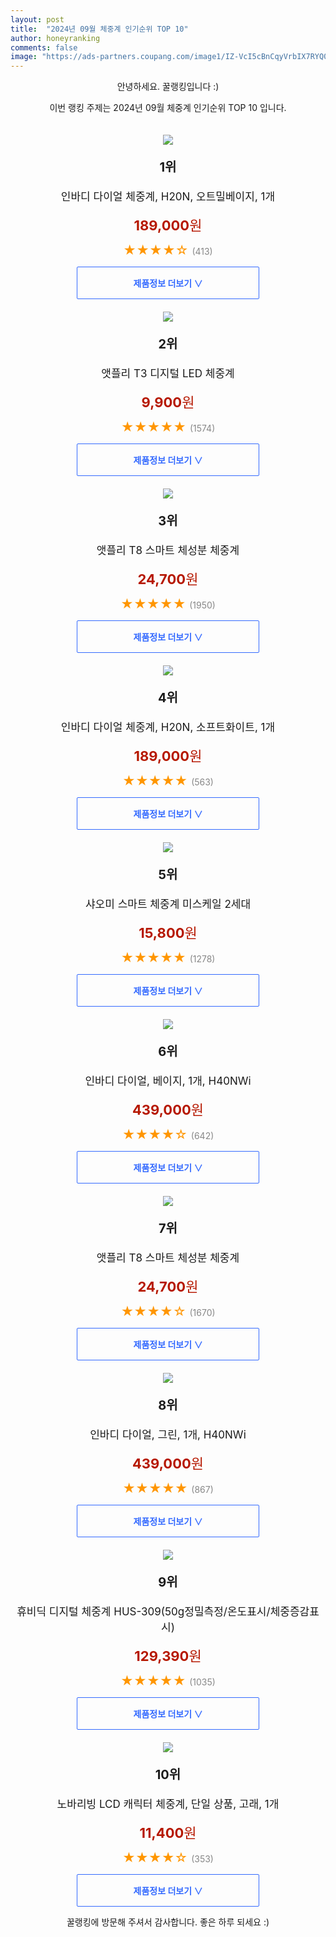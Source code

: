 ```yaml
---
layout: post
title:  "2024년 09월 체중계 인기순위 TOP 10"
author: honeyranking
comments: false
image: "https://ads-partners.coupang.com/image1/IZ-VcI5cBnCqyVrbIX7RYQ02yZX4rSKwerescWhrIlDGiWnTNKCNSsElJYTA9KY6iAvBQzQxOaYgw8IveOauu7A2rLG3GGMLmNuajjlcuvlNbXqHWKZR9UNs4Lr1no-ijdWAX0kDXEAp_47wPLI2CjNyuBofnNVOVONBRCH7I1w9yp_M2yRDCLh9Xrik-VnVtrqYGFmKKuE4rLEYtLoyK8L-kkoIC0slxpJ4tJw1Y2VqUKU8h_3hD_O5gokbL6IRSmqkE9k4LPrPpM9rYSFsfq6CLpbD_H-PEJhylzpkDA=="
---
```

<p style="text-align: center;">안녕하세요. 꿀랭킹입니다 :)</p>
<p style="text-align: center;">이번 랭킹 주제는 2024년 09월 체중계 인기순위 TOP 10 입니다.</p><center><img src="https://ads-partners.coupang.com/image1/IZ-VcI5cBnCqyVrbIX7RYQ02yZX4rSKwerescWhrIlDGiWnTNKCNSsElJYTA9KY6iAvBQzQxOaYgw8IveOauu7A2rLG3GGMLmNuajjlcuvlNbXqHWKZR9UNs4Lr1no-ijdWAX0kDXEAp_47wPLI2CjNyuBofnNVOVONBRCH7I1w9yp_M2yRDCLh9Xrik-VnVtrqYGFmKKuE4rLEYtLoyK8L-kkoIC0slxpJ4tJw1Y2VqUKU8h_3hD_O5gokbL6IRSmqkE9k4LPrPpM9rYSFsfq6CLpbD_H-PEJhylzpkDA==" style="margin-top:20px" /></center><p style="text-align: center; font-size: 20px"><b>1위</b></p><p style="text-align: center; font-size: 17px">인바디 다이얼 체중계, H20N, 오트밀베이지, 1개</p><p style="text-align: center;"><span style="color: #b61800; font-size: 22px;"><b>189,000</b>원</span></p><p style="text-align: center;"><span style="color: #ff9600; font-size: 20px;">★★★★☆ </span><span style="color: #878787;">(413)</span></p><center><a href="https://link.coupang.com/re/AFFSDP?lptag=AF3899140&subid=honeyrank&pageKey=6525660009&itemId=681935024&vendorItemId=4753383303&traceid=V0-153-db4a44490537574e&clickBeacon=510dc380-6ff2-11ef-b651-b8a55991a531%7E3&requestid=20240911130000411004628024&token=31850C%7CMIXED"><div style="font-size: 14px; display: inline-block; padding: 15px 90px; color: #346aff; border-radius: 2px; border: 1px solid #346aff; cursor: pointer;"><b>제품정보 더보기 &or;</b></div></a></center><center><img src="https://ads-partners.coupang.com/image1/47_5Q_xq8uwPycfw43CRk_JvcEeRHCBMotYM1VilbBY_l37LSWfAEbhIUElpzPqgE-QyUqjjAI12vzgYiKisfRdRNOVXiDlhr7iZhIPQWMCyGTur01IiRVMuCbYutFktirGFqjV1TjYWrZBX3eTEx5s_vl5ROsWpw5Uej7cRyK2XpuFBzvkv3vwHZzByitRXT3GbrLudHjPeoSoSXbL6xz8iI2gxTKJnQiCj_c59UDCTNMu7EVguG2mxbpnv_EDhSsEZsmwiaN6_2IZhsZtTdKnj7XMliZpMn2sxTQ==" style="margin-top:20px" /></center><p style="text-align: center; font-size: 20px"><b>2위</b></p><p style="text-align: center; font-size: 17px">앳플리 T3 디지털 LED 체중계</p><p style="text-align: center;"><span style="color: #b61800; font-size: 22px;"><b>9,900</b>원</span></p><p style="text-align: center;"><span style="color: #ff9600; font-size: 20px;">★★★★★ </span><span style="color: #878787;">(1574)</span></p><center><a href="https://link.coupang.com/re/AFFSDP?lptag=AF3899140&subid=honeyrank&pageKey=6417202386&itemId=13788880930&vendorItemId=81039306234&traceid=V0-153-6b4b0425db2ef1f6&requestid=20240911130000411004628024&token=31850C%7CMIXED"><div style="font-size: 14px; display: inline-block; padding: 15px 90px; color: #346aff; border-radius: 2px; border: 1px solid #346aff; cursor: pointer;"><b>제품정보 더보기 &or;</b></div></a></center><center><img src="https://ads-partners.coupang.com/image1/gnu9XDT6Wv7WoQpPgvQ_oWbk_n9eizrkA6NEPOoKUd8ExcAIPHza7kkTdSMZF_ehEzpCt0RkQ6YHTeoh882tVacEx_TDY8de_JuWYIk807IGu23lLCcB2n60pyd1rGSsAXKw84Fmf2Cek7b7DWtV4Fv7R3yMUF2tcQ6NqgNsCNw0QHHmL08sa6ebAkk7fkzkOnLPYWpZAKSQL-kdziDy5h2FXxRj-FvUfofHHIogiIAzmCXV4ES76BhsGHnrmOFWa5_5I6njABng8JD_8GiBpodevDDWOrrY5JHy" style="margin-top:20px" /></center><p style="text-align: center; font-size: 20px"><b>3위</b></p><p style="text-align: center; font-size: 17px">앳플리 T8 스마트 체성분 체중계</p><p style="text-align: center;"><span style="color: #b61800; font-size: 22px;"><b>24,700</b>원</span></p><p style="text-align: center;"><span style="color: #ff9600; font-size: 20px;">★★★★★ </span><span style="color: #878787;">(1950)</span></p><center><a href="https://link.coupang.com/re/AFFSDP?lptag=AF3899140&subid=honeyrank&pageKey=245670231&itemId=12535933505&vendorItemId=79804357962&traceid=V0-153-a23dbed2e5f9fa5a&requestid=20240911130000411004628024&token=31850C%7CMIXED"><div style="font-size: 14px; display: inline-block; padding: 15px 90px; color: #346aff; border-radius: 2px; border: 1px solid #346aff; cursor: pointer;"><b>제품정보 더보기 &or;</b></div></a></center><center><img src="https://ads-partners.coupang.com/image1/rO2QcnFBOGH6WzwrrAW_zFR1VrHdDnlO5d2kmcIDPGDm-seplZaW8lwXanPKwGM0csFtQ3rbyzT3m9RBbeQ4Uofz9zPgdd9zfHi9Wy2S1xKRDat3AykXwl65PQnKZl_Qt24drR34RayLdnfdiHOcZbCMoucgAgFEFiTeKFjXKbR5NEA4Gcgs8rUt26V_Bq7FNP8rRWJG3kxoGBlzccSGXEltdCJqbyUYe-bCnoDHlYoNEPS0fH_B30tuO76KCBWdBSEvy_hRuOAOAx2O0HEytaH6r6mbeWIO0ihDdP3Y8Q==" style="margin-top:20px" /></center><p style="text-align: center; font-size: 20px"><b>4위</b></p><p style="text-align: center; font-size: 17px">인바디 다이얼 체중계, H20N, 소프트화이트, 1개</p><p style="text-align: center;"><span style="color: #b61800; font-size: 22px;"><b>189,000</b>원</span></p><p style="text-align: center;"><span style="color: #ff9600; font-size: 20px;">★★★★★ </span><span style="color: #878787;">(563)</span></p><center><a href="https://link.coupang.com/re/AFFSDP?lptag=AF3899140&subid=honeyrank&pageKey=6525660009&itemId=20384186628&vendorItemId=81719479046&traceid=V0-153-db4a44490537574e&clickBeacon=510dc380-6ff2-11ef-93f3-7a42e90dde7c%7E3&requestid=20240911130000411004628024&token=31850C%7CMIXED"><div style="font-size: 14px; display: inline-block; padding: 15px 90px; color: #346aff; border-radius: 2px; border: 1px solid #346aff; cursor: pointer;"><b>제품정보 더보기 &or;</b></div></a></center><center><img src="https://ads-partners.coupang.com/image1/GPJ5lX--Lzxvy-gMGAV9RXzNHz61E8o4FxOCyaGFjyiilsjrwWaDmb86B5clOFCz4B0guFeapzcu9_78WDu7LspKAIrtCyETU_3Ag-haMVAMHXQWNsDL5j3QbjLr-BVXblsjxX7DvC-gPLqiRYdznCUHbZtql8cI5U79hYKX6H4D6JErrQh_TM_7OYnsoHRnqyZtkiK_d823YKFB0EQHvzum-xUlIY2CME1ltYd5t3MFx0s57Zg2gLLn3oN7Qro2pO9rxdfmaMO5JvcE6xeWnH-qTO3bch3xyg==" style="margin-top:20px" /></center><p style="text-align: center; font-size: 20px"><b>5위</b></p><p style="text-align: center; font-size: 17px">샤오미 스마트 체중계 미스케일 2세대</p><p style="text-align: center;"><span style="color: #b61800; font-size: 22px;"><b>15,800</b>원</span></p><p style="text-align: center;"><span style="color: #ff9600; font-size: 20px;">★★★★★ </span><span style="color: #878787;">(1278)</span></p><center><a href="https://link.coupang.com/re/AFFSDP?lptag=AF3899140&subid=honeyrank&pageKey=263146304&itemId=824479320&vendorItemId=5096376958&traceid=V0-153-211545c5b7c76804&requestid=20240911130000411004628024&token=31850C%7CMIXED"><div style="font-size: 14px; display: inline-block; padding: 15px 90px; color: #346aff; border-radius: 2px; border: 1px solid #346aff; cursor: pointer;"><b>제품정보 더보기 &or;</b></div></a></center><center><img src="https://ads-partners.coupang.com/image1/bzhRXYEAjR5ib92gb9cguGyUEv1pNyZmHI0vcp4TjHG4VypW9aTCDeJHR-aaKhjDSaXW9n0dbXoaeE2JIGz_keqLnGIgaySsZKLPxpA-0YVYWmOdmgW3vy9kgEWs0Dl5QPH55x4rQxGj1GaQOIP2ct78DZJNXnJaK96JZlOnJi6UgZbIljNbC-zDTP55KJ0cyJ3V3-kChyBRfTqvuF1o_ay_w-s6XJml7rDmFQk4s4_IwjDKfnKWh5mS34pzBlHOkkkdsajtbBv-Upjjer8OaLE4IZamAskYPWLfhvk14A==" style="margin-top:20px" /></center><p style="text-align: center; font-size: 20px"><b>6위</b></p><p style="text-align: center; font-size: 17px">인바디 다이얼, 베이지, 1개, H40NWi</p><p style="text-align: center;"><span style="color: #b61800; font-size: 22px;"><b>439,000</b>원</span></p><p style="text-align: center;"><span style="color: #ff9600; font-size: 20px;">★★★★☆ </span><span style="color: #878787;">(642)</span></p><center><a href="https://link.coupang.com/re/AFFSDP?lptag=AF3899140&subid=honeyrank&pageKey=8316575572&itemId=24001694439&vendorItemId=91022490579&traceid=V0-153-7f5b57de66637bc5&clickBeacon=510dea90-6ff2-11ef-9162-2f0e600125cc%7E3&requestid=20240911130000411004628024&token=31850C%7CMIXED"><div style="font-size: 14px; display: inline-block; padding: 15px 90px; color: #346aff; border-radius: 2px; border: 1px solid #346aff; cursor: pointer;"><b>제품정보 더보기 &or;</b></div></a></center><center><img src="https://ads-partners.coupang.com/image1/3QFoePGOITWpjdh13XCWAXSx5G8t2SOLH9WyxeR-IWZAi8n4Sese2s7M7IKgsL5SQOwawBafrUdYIBy_yiE7RbMzAVpeDqINzxRFtTM8y6fTog2XWmtlenTKtbVBhe9UypWiOsQTZcHncp0o7p6n-tdYM5LivwzYtMdgPenuTmBKM0W2KDXTr5uTG8mJwBX7SINvfXm7j9kXxnYs-OxUE73q8dWRheHKx8DDlH9Xp34qSOBkvFn5taMxkSW07ZLh-MUWFxzYUQXDgfvVi9H4lNNvgwYv_tyY7ic=" style="margin-top:20px" /></center><p style="text-align: center; font-size: 20px"><b>7위</b></p><p style="text-align: center; font-size: 17px">앳플리 T8 스마트 체성분 체중계</p><p style="text-align: center;"><span style="color: #b61800; font-size: 22px;"><b>24,700</b>원</span></p><p style="text-align: center;"><span style="color: #ff9600; font-size: 20px;">★★★★☆ </span><span style="color: #878787;">(1670)</span></p><center><a href="https://link.coupang.com/re/AFFSDP?lptag=AF3899140&subid=honeyrank&pageKey=245670231&itemId=778731488&vendorItemId=4131848464&traceid=V0-153-a23dbed2e5f9fa5a&requestid=20240911130000411004628024&token=31850C%7CMIXED"><div style="font-size: 14px; display: inline-block; padding: 15px 90px; color: #346aff; border-radius: 2px; border: 1px solid #346aff; cursor: pointer;"><b>제품정보 더보기 &or;</b></div></a></center><center><img src="https://ads-partners.coupang.com/image1/-8o1BIt790j3FA0w-yoNUk3xaL26xTgJ0sHzeLFj7TY55KEj7355rUPUmH-Vkx8XpLMf8qYQv9pKltaaPFHHEqgWqvrGqhFpPd4i7RSigxW8dLxCqzBVBmwAMKQsKHVbkNKpkQ4Ra2rNoIJmdQGLnLNnuHuQ9SDGZdqW0UbmSGjV1ch3hA6GSiC72rtRtmBRGyRYBiR5PaPBuOyNLLrHqc7NuWU7EmeK5wdgy_0kCQW1xB4Cg0UZyYKsvJeBNfpyAD58PlzJC63-WjGfWuPmcU2kOW5ni1ywyP3JvWdr4iI=" style="margin-top:20px" /></center><p style="text-align: center; font-size: 20px"><b>8위</b></p><p style="text-align: center; font-size: 17px">인바디 다이얼, 그린, 1개, H40NWi</p><p style="text-align: center;"><span style="color: #b61800; font-size: 22px;"><b>439,000</b>원</span></p><p style="text-align: center;"><span style="color: #ff9600; font-size: 20px;">★★★★★ </span><span style="color: #878787;">(867)</span></p><center><a href="https://link.coupang.com/re/AFFSDP?lptag=AF3899140&subid=honeyrank&pageKey=8316575572&itemId=24001694440&vendorItemId=91022490590&traceid=V0-153-7f5b57de66637bc5&clickBeacon=510dea90-6ff2-11ef-b541-9a514bb09c40%7E3&requestid=20240911130000411004628024&token=31850C%7CMIXED"><div style="font-size: 14px; display: inline-block; padding: 15px 90px; color: #346aff; border-radius: 2px; border: 1px solid #346aff; cursor: pointer;"><b>제품정보 더보기 &or;</b></div></a></center><center><img src="https://ads-partners.coupang.com/image1/DQLsnxxx0pgBOEUgDfRo75QcaGNJh17d7lXVCw9wXDNW-1RyRKShUy_-yzb9nGIu8nGgIpsym5CsCUBZKT7dnI2wsYQLhSAnL3zFuxphFxTgiRKI0Q_Z7MoPwfaCQrV3fFOvqiX2l8bwoQT0mTzzzjx6QeNpU2pm7NVus9izflnABV7771bJ8Y1dy0HA0G0XK0D6Oqb3lgqccjz1WnOnihwAxXP57GleSRmxVfDqkHOCFw1Opsfm0EtMhRHhOz5jxlfqUq-v3OyVDQjaG2sKP5yq3IG3EQOM7CjknL6SDQUsZbkJ_24yOaw=" style="margin-top:20px" /></center><p style="text-align: center; font-size: 20px"><b>9위</b></p><p style="text-align: center; font-size: 17px">휴비딕 디지털 체중계 HUS-309(50g정밀측정/온도표시/체중증감표시)</p><p style="text-align: center;"><span style="color: #b61800; font-size: 22px;"><b>129,390</b>원</span></p><p style="text-align: center;"><span style="color: #ff9600; font-size: 20px;">★★★★★ </span><span style="color: #878787;">(1035)</span></p><center><a href="https://link.coupang.com/re/AFFSDP?lptag=AF3899140&subid=honeyrank&pageKey=37377210&itemId=74774584&vendorItemId=90690585612&traceid=V0-153-4d8de832611a5cc0&requestid=20240911130000411004628024&token=31850C%7CMIXED"><div style="font-size: 14px; display: inline-block; padding: 15px 90px; color: #346aff; border-radius: 2px; border: 1px solid #346aff; cursor: pointer;"><b>제품정보 더보기 &or;</b></div></a></center><center><img src="https://ads-partners.coupang.com/image1/bTJegLZ1Ju60ZD8EbfPECL4s1wqb5_KHgFNxYuxGGC50YzjTsPSMr6TIz0pDMotAuBYSzWgq8-lr7YFYWX9cNXtIcsga5UubrwTNKMvaYMPvLX52zQZzFAyLIgs0Taxz96XlaLQt2oO339_oLo5gma8qpMVJ3-KTsFJzdOG_aC23XW_J-HCKt3xUZcN3XnV-ThdnubKaIFE2MoimiV7luoqlsCHb3opPh5k88GNDKHE4XbP9883J0Gu1P1j0AnKKU6Hpi-irCshxtJAit07qLEPST04WNDalX89-BMlo5ng=" style="margin-top:20px" /></center><p style="text-align: center; font-size: 20px"><b>10위</b></p><p style="text-align: center; font-size: 17px">노바리빙 LCD 캐릭터 체중계, 단일 상품, 고래, 1개</p><p style="text-align: center;"><span style="color: #b61800; font-size: 22px;"><b>11,400</b>원</span></p><p style="text-align: center;"><span style="color: #ff9600; font-size: 20px;">★★★★☆ </span><span style="color: #878787;">(353)</span></p><center><a href="https://link.coupang.com/re/AFFSDP?lptag=AF3899140&subid=honeyrank&pageKey=264112405&itemId=140692433&vendorItemId=89322233258&traceid=V0-153-f43cb2d48b6e7368&clickBeacon=510dea90-6ff2-11ef-84d1-c52a6503c52b%7E3&requestid=20240911130000411004628024&token=31850C%7CMIXED"><div style="font-size: 14px; display: inline-block; padding: 15px 90px; color: #346aff; border-radius: 2px; border: 1px solid #346aff; cursor: pointer;"><b>제품정보 더보기 &or;</b></div></a></center><p style="text-align: center;">꿀랭킹에 방문해 주셔서 감사합니다. 좋은 하루 되세요 :)</p>